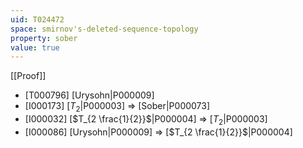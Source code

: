 ```yaml
---
uid: T024472
space: smirnov's-deleted-sequence-topology
property: sober
value: true
---
```

[[Proof]]

* [T000796] [Urysohn|P000009]
* [I000173] [$T_2$|P000003] => [Sober|P000073]
* [I000032] [$T_{2 \frac{1}{2}}$|P000004] => [$T_2$|P000003]
* [I000086] [Urysohn|P000009] => [$T_{2 \frac{1}{2}}$|P000004]

